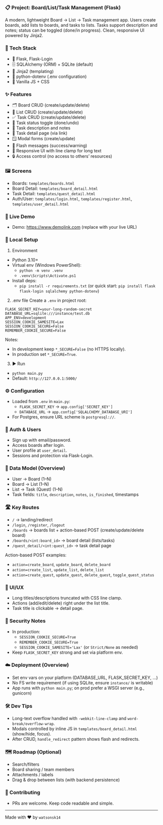 ### 📋 Project: Board/List/Task Management (Flask)

A modern, lightweight Board → List → Task management app. Users create boards, add lists to boards, and tasks to lists. Tasks support description and notes; status can be toggled (done/in progress). Clean, responsive UI powered by Jinja2.

### 🧰 Tech Stack
- 🐍 Flask, Flask-Login
- 🗄️ SQLAlchemy (ORM) + SQLite (default)
- 🧩 Jinja2 (templating)
- 🔐 python-dotenv (.env configuration)
- 🎨 Vanilla JS + CSS

### ✨ Features
- 🗂️ Board CRUD (create/update/delete)
- 🧱 List CRUD (create/update/delete)
- ✅ Task CRUD (create/update/delete)
- 🔁 Task status toggle (done/undo)
- 📝 Task description and notes
- 🔎 Task detail page (via link)
- 🪟 Modal forms (create/update)
- 🔔 Flash messages (success/warning)
- 📱 Responsive UI with line clamp for long text
- 🔒 Access control (no access to others’ resources)

### 🖼️ Screens
- Boards: `templates/boards.html`
- Board Detail: `templates/board_detail.html`
- Task Detail: `templates/quest_detail.html`
- Auth/User: `templates/login.html`, `templates/register.html`, `templates/user_detail.html`

### 🚀 Live Demo
- Demo: https://www.demolink.com (replace with your live URL)

### 🧪 Local Setup
1) Environment
- Python 3.10+
- Virtual env (Windows PowerShell):
  - `python -m venv .venv`
  - `.venv\Scripts\Activate.ps1`
- Install deps:
  - `pip install -r requirements.txt` (or quick start: `pip install flask flask-login sqlalchemy python-dotenv`)

2) .env file
Create a `.env` in project root:
```
FLASK_SECRET_KEY=your-long-random-secret
DATABASE_URL=sqlite:///instance/test.db
APP_ENV=development
SESSION_COOKIE_SAMESITE=Lax
SESSION_COOKIE_SECURE=False
REMEMBER_COOKIE_SECURE=False
```
Notes:
- In development keep `*_SECURE=False` (no HTTPS locally).
- In production set `*_SECURE=True`.

3) ▶️ Run
- `python main.py`
- Default: `http://127.0.0.1:5000/`

### ⚙️ Configuration
- Loaded from `.env` in `main.py`:
  - `FLASK_SECRET_KEY` → `app.config['SECRET_KEY']`
  - `DATABASE_URL` → `app.config['SQLALCHEMY_DATABASE_URI']`
- For Postgres, ensure URL scheme is `postgresql://`.

### 👤 Auth & Users
- Sign up with email/password.
- Access boards after login.
- User profile at `user_detail`.
- Sessions and protection via Flask-Login.

### 🧱 Data Model (Overview)
- User → Board (1–N)
- Board → List (1–N)
- List → Task (Quest) (1–N)
- Task fields: `title`, `description`, `notes`, `is_finished`, timestamps

### 🛣️ Key Routes
- `/` → landing/redirect
- `/login`, `/register`, `/logout`
- `/boards` → boards list + action-based POST (create/update/delete board)
- `/boards/<int:board_id>` → board detail (lists/tasks)
- `/quest_detail/<int:quest_id>` → task detail page

Action-based POST examples:
- `action=create_board`, `update_board`, `delete_board`
- `action=create_list`, `update_list`, `delete_list`
- `action=create_quest`, `update_quest`, `delete_quest`, `toggle_quest_status`

### 🎯 UI/UX
- Long titles/descriptions truncated with CSS line clamp.
- Actions (add/edit/delete) right under the list title.
- Task title is clickable → detail page.

### 🔐 Security Notes
- In production:
  - `SESSION_COOKIE_SECURE=True`
  - `REMEMBER_COOKIE_SECURE=True`
  - `SESSION_COOKIE_SAMESITE='Lax'` (or `Strict/None` as needed)
- Keep `FLASK_SECRET_KEY` strong and set via platform env.

### ☁️ Deployment (Overview)
- Set env vars on your platform (DATABASE_URL, FLASK_SECRET_KEY, ...)
- No FS write requirement (if using SQLite, ensure `instance/` is writable)
- App runs with `python main.py`; on prod prefer a WSGI server (e.g., gunicorn)

### 🛠️ Dev Tips
- Long-text overflow handled with `-webkit-line-clamp` and `word-break/overflow-wrap`.
- Modals controlled by inline JS in `templates/board_detail.html` (show/hide, focus).
- After CRUD, `handle_redirect` pattern shows flash and redirects.

### 🗺️ Roadmap (Optional)
- Search/filters
- Board sharing / team members
- Attachments / labels
- Drag & drop between lists (with backend persistence)

### 🤝 Contributing
- PRs are welcome. Keep code readable and simple.

---

Made with ❤️ by `watsonsk14`


